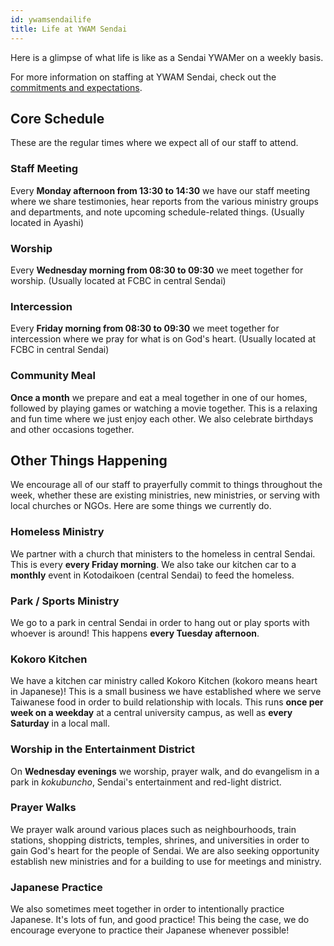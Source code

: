 ```yaml
---
id: ywamsendailife
title: Life at YWAM Sendai
---
```


Here is a glimpse of what life is like as a Sendai YWAMer on a weekly basis.

For more information on staffing at YWAM Sendai, check out the [commitments and expectations](staffing.md).

## Core Schedule

These are the regular times where we expect all of our staff to attend.

### Staff Meeting

Every **Monday afternoon from 13:30 to 14:30** we have our staff meeting where we share testimonies, hear reports from the various ministry groups and departments, and note upcoming schedule-related things. (Usually located in Ayashi)

### Worship

Every **Wednesday morning from 08:30 to 09:30** we meet together for worship. (Usually located at FCBC in central Sendai)

### Intercession

Every **Friday morning from 08:30 to 09:30** we meet together for intercession where we pray for what is on God's heart.  (Usually located at FCBC in central Sendai)

### Community Meal

**Once a month** we prepare and eat a meal together in one of our homes, followed by playing games or watching a movie together. This is a relaxing and fun time where we just enjoy each other. We also celebrate birthdays and other occasions together.

## Other Things Happening

We encourage all of our staff to prayerfully commit to things throughout the week, whether these are existing ministries, new ministries, or serving with local churches or NGOs. Here are some things we currently do.

### Homeless Ministry

We partner with a church that ministers to the homeless in central Sendai. This is every **every Friday morning**. We also take our kitchen car to a **monthly** event in Kotodaikoen (central Sendai) to feed the homeless.

### Park / Sports Ministry

We go to a park in central Sendai in order to hang out or play sports with whoever is around! This happens **every Tuesday afternoon**.

### Kokoro Kitchen

We have a kitchen car ministry called Kokoro Kitchen (kokoro means heart in Japanese)! This is a small business we have established where we serve Taiwanese food in order to build relationship with locals. This runs **once per week on a weekday** at a central university campus, as well as **every Saturday** in a local mall.

### Worship in the Entertainment District

On **Wednesday evenings** we worship, prayer walk, and do evangelism in a park in *kokubuncho*, Sendai's entertainment and red-light district.

### Prayer Walks

We prayer walk around various places such as neighbourhoods, train stations, shopping districts, temples, shrines, and universities in order to gain God's heart for the people of Sendai. We are also seeking opportunity establish new ministries and for a building to use for meetings and ministry.

### Japanese Practice

We also sometimes meet together in order to intentionally practice Japanese. It's lots of fun, and good practice! This being the case, we do encourage everyone to practice their Japanese whenever possible!
